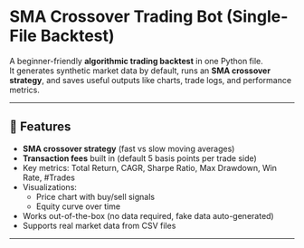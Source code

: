 # SMA Crossover Trading Bot (Single-File Backtest)

A beginner-friendly **algorithmic trading backtest** in one Python file.  
It generates synthetic market data by default, runs an **SMA crossover strategy**, and saves useful outputs like charts, trade logs, and performance metrics.

---

## 🚀 Features
- **SMA crossover strategy** (fast vs slow moving averages)  
- **Transaction fees** built in (default 5 basis points per trade side)  
- Key metrics: Total Return, CAGR, Sharpe Ratio, Max Drawdown, Win Rate, #Trades  
- Visualizations:
  - Price chart with buy/sell signals
  - Equity curve over time  
- Works out-of-the-box (no data required, fake data auto-generated)  
- Supports real market data from CSV files  

---
